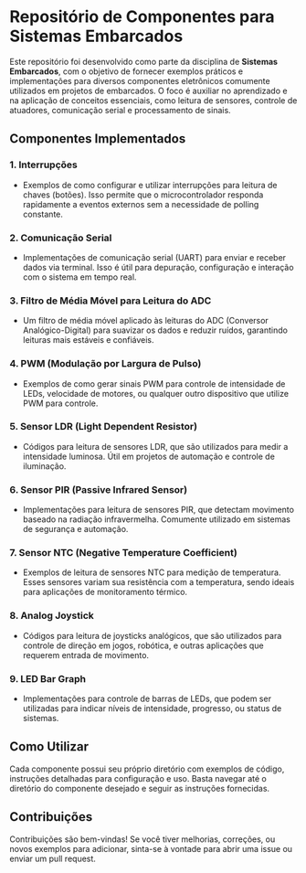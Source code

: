 # Repositório de Componentes para Sistemas Embarcados

Este repositório foi desenvolvido como parte da disciplina de **Sistemas Embarcados**, com o objetivo de fornecer exemplos práticos e implementações para diversos componentes eletrônicos comumente utilizados em projetos de embarcados. O foco é auxiliar no aprendizado e na aplicação de conceitos essenciais, como leitura de sensores, controle de atuadores, comunicação serial e processamento de sinais.

## Componentes Implementados

### 1. **Interrupções**
   - Exemplos de como configurar e utilizar interrupções para leitura de chaves (botões). Isso permite que o microcontrolador responda rapidamente a eventos externos sem a necessidade de polling constante.

### 2. **Comunicação Serial**
   - Implementações de comunicação serial (UART) para enviar e receber dados via terminal. Isso é útil para depuração, configuração e interação com o sistema em tempo real.

### 3. **Filtro de Média Móvel para Leitura do ADC**
   - Um filtro de média móvel aplicado às leituras do ADC (Conversor Analógico-Digital) para suavizar os dados e reduzir ruídos, garantindo leituras mais estáveis e confiáveis.

### 4. **PWM (Modulação por Largura de Pulso)**
   - Exemplos de como gerar sinais PWM para controle de intensidade de LEDs, velocidade de motores, ou qualquer outro dispositivo que utilize PWM para controle.

### 5. **Sensor LDR (Light Dependent Resistor)**
   - Códigos para leitura de sensores LDR, que são utilizados para medir a intensidade luminosa. Útil em projetos de automação e controle de iluminação.

### 6. **Sensor PIR (Passive Infrared Sensor)**
   - Implementações para leitura de sensores PIR, que detectam movimento baseado na radiação infravermelha. Comumente utilizado em sistemas de segurança e automação.

### 7. **Sensor NTC (Negative Temperature Coefficient)**
   - Exemplos de leitura de sensores NTC para medição de temperatura. Esses sensores variam sua resistência com a temperatura, sendo ideais para aplicações de monitoramento térmico.

### 8. **Analog Joystick**
   - Códigos para leitura de joysticks analógicos, que são utilizados para controle de direção em jogos, robótica, e outras aplicações que requerem entrada de movimento.

### 9. **LED Bar Graph**
   - Implementações para controle de barras de LEDs, que podem ser utilizadas para indicar níveis de intensidade, progresso, ou status de sistemas.

## Como Utilizar

Cada componente possui seu próprio diretório com exemplos de código, instruções detalhadas para configuração e uso. Basta navegar até o diretório do componente desejado e seguir as instruções fornecidas.

## Contribuições

Contribuições são bem-vindas! Se você tiver melhorias, correções, ou novos exemplos para adicionar, sinta-se à vontade para abrir uma issue ou enviar um pull request.
